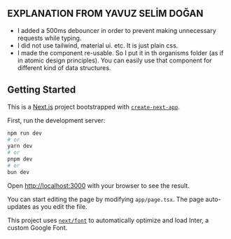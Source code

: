 ## EXPLANATION FROM YAVUZ SELİM DOĞAN

* I added a 500ms debouncer in order to prevent making unnecessary requests while typing.
* I did not use tailwind, material ui. etc. It is just plain css.
* I made the component re-usable. So I put it in th organisms folder (as if in atomic design principles). You can easily use that component for different kind of data structures.




## Getting Started
This is a [Next.js](https://nextjs.org/) project bootstrapped with [`create-next-app`](https://github.com/vercel/next.js/tree/canary/packages/create-next-app).

First, run the development server:

```bash
npm run dev
# or
yarn dev
# or
pnpm dev
# or
bun dev
```

Open [http://localhost:3000](http://localhost:3000) with your browser to see the result.

You can start editing the page by modifying `app/page.tsx`. The page auto-updates as you edit the file.

This project uses [`next/font`](https://nextjs.org/docs/basic-features/font-optimization) to automatically optimize and load Inter, a custom Google Font.




